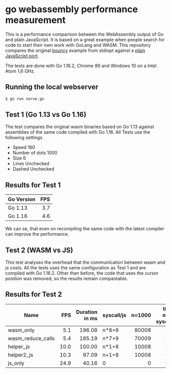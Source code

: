 # go webassembly performance measurement

This is a performance comparison between the WebAssembly output of Go and plain JavaScript. It is based on a great example when people search for code to start their own work with GoLang and WASM. This repository compares the original [bouncy](https://stdiopt.github.io/gowasm-experiments/bouncy) example from stdiopt against a [plain JavaScript port](https://thomas-hoermann.de/gowasm-experiments).

The tests are done with Go 1.16.2, Chrome 89 and Windows 10 on a Intel Atom 1,6 GHz. 

## Running the local webserver

```sh
$ go run serve.go
```

## Test 1 (Go 1.13 vs Go 1.16)

The test compares the original wasm binaries based on Go 1.13 against assemblies of the same code compiled with Go 1.16.
All Tests use the following settings
- Speed 160
- Number of dots 1000
- Size 6
- Lines Unchecked
- Dashed Unchecked

## Results for Test 1

| Go Version | FPS |
| ---------- |----:|
| Go 1.13    | 3.7 |
| Go 1.16    | 4.6 |

We can se, that even on recompiling the same code with the latest compiler can improve the performance.

## Test 2 (WASM vs JS)

This test analyses the overhead that the communication between wasm and js costs. 
All the tests uses the same configuration as Test 1 and are compiled with Go 1.16.2. Other than before, the code that uses the cursor position was removed, so the results remain compareable.

## Results for Test 2

| Name              | FPS  | Duration in ms | syscall/js | n=1000 | time in ms per syscall/js | 
| ----------------- | ---: | -------------: | ---------- | -----: | ------------------------: |
| wasm_only         |  5.1 |         196.08 | n*8+8      | 80008  |                     0.019 |
| wasm_reduce_calls |  5.4 |         185.19 | n*7+9      | 70009  |                     0.021 |
| helper_js         | 10.0 |         100.00 | n*1+8      | 10008  |                     0.059 |
| helper2_js        | 10.3 |          97.09 | n+1+8      | 10008  |                     0.056 |
| js_only           | 24.9 |          40.16 | 0          |     0  |                     0.000 |
